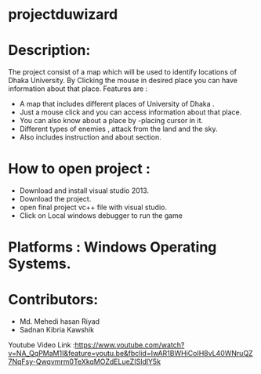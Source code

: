 # projectduwizard
# Description:  
    
 The project consist of a map which will be used to identify locations of Dhaka University. By Clicking the mouse in desired place you can have information about that place. Features are :

- A map that includes different places of University of Dhaka .
-	 Just a mouse click and you can access information about that place.
-	 You can also know about a place by -placing cursor in it.
-	Different types of enemies , attack from the land and the sky.
-	Also includes instruction and about section.

# How to open project :
   - Download and install visual studio 2013.
   - Download the project.
   - open final project vc++ file with visual studio.
   - Click on Local windows debugger to run the game

# Platforms : Windows Operating Systems.

# Contributors: 
 - Md. Mehedi hasan Riyad
 - Sadnan Kibria Kawshik


Youtube Video Link :https://www.youtube.com/watch?v=NA_QqPMaM1I&feature=youtu.be&fbclid=IwAR1BWHiCoIH8vL40WNruQZ7NqFsy-Qwqvmrm0TeXkqMOZdELueZISIdlY5k

